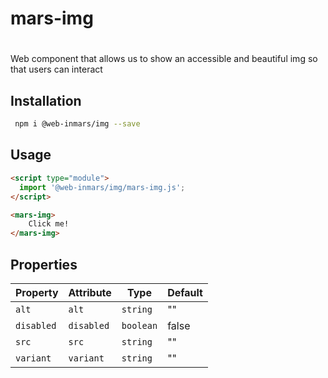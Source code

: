 # mars-img

# <mars-img>
Web component that allows us to show an accessible and beautiful img so that users can interact

## Installation
```bash
 npm i @web-inmars/img --save
```

## Usage
```html
<script type="module">
  import '@web-inmars/img/mars-img.js';
</script>

<mars-img>
    Click me!
</mars-img>
```

## Properties

| Property   | Attribute  | Type      | Default |
|------------|------------|-----------|---------|
| `alt`      | `alt`      | `string`  | ""      |
| `disabled` | `disabled` | `boolean` | false   |
| `src`      | `src`      | `string`  | ""      |
| `variant`  | `variant`  | `string`  | ""      |
